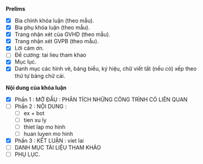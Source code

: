**Prelims**

- [x] Bìa chính khóa luận (theo mẫu).
- [x] Bìa phụ khóa luận (theo mẫu).
- [x] Trang nhận xét của GVHD (theo mẫu).
- [x] Trang nhận xét GVPB (theo mẫu).
- [x] Lời cám ơn.
- [ ] Đề cương: tai lieu tham khao
- [x] Mục lục.
- [x] Danh mục các hình vẽ, bảng biểu, ký hiệu, chữ viết tắt (nếu có) xếp theo thứ tự bảng chữ cái.

**Nội dung của khóa luận**

- [x] Phần 1 : MỞ ĐẦU : PHÂN TÍCH NHỮNG CÔNG TRÌNH CÓ LIÊN QUAN
- [ ] Phần 2 : NỘI DUNG :
    - [ ] ex + bot
    - [ ] tien xu ly
    - [ ] thiet lap mo hinh
    - [ ] huan luyen mo hinh
- [x] Phần 3 : KẾT LUẬN : viet lai
- [ ] DANH MỤC TÀI LIỆU THAM KHẢO
- [ ] PHỤ LỤC.

